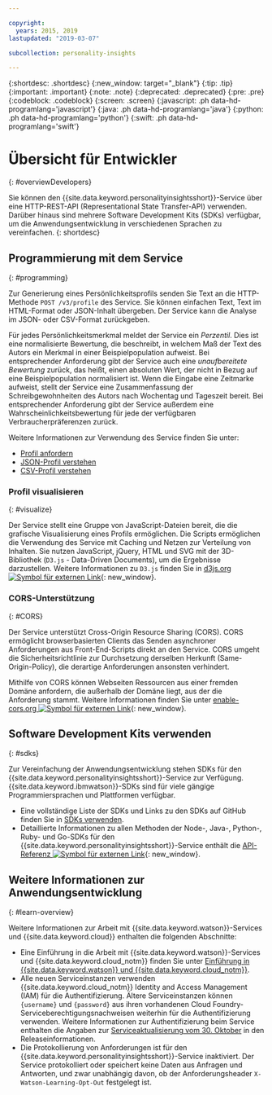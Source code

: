 ```yaml
---

copyright:
  years: 2015, 2019
lastupdated: "2019-03-07"

subcollection: personality-insights

---
```


{:shortdesc: .shortdesc}
{:new_window: target="_blank"}
{:tip: .tip}
{:important: .important}
{:note: .note}
{:deprecated: .deprecated}
{:pre: .pre}
{:codeblock: .codeblock}
{:screen: .screen}
{:javascript: .ph data-hd-programlang='javascript'}
{:java: .ph data-hd-programlang='java'}
{:python: .ph data-hd-programlang='python'}
{:swift: .ph data-hd-programlang='swift'}

# Übersicht für Entwickler
{: #overviewDevelopers}

Sie können den {{site.data.keyword.personalityinsightsshort}}-Service über eine HTTP-REST-API (Representational State Transfer-API) verwenden. Darüber hinaus sind mehrere Software Development Kits (SDKs) verfügbar, um die Anwendungsentwicklung in verschiedenen Sprachen zu vereinfachen.
{: shortdesc}

## Programmierung mit dem Service
{: #programming}

Zur Generierung eines Persönlichkeitsprofils senden Sie Text an die HTTP-Methode `POST /v3/profile` des Service. Sie können einfachen Text, Text im HTML-Format oder JSON-Inhalt übergeben. Der Service kann die Analyse im JSON- oder CSV-Format zurückgeben.

Für jedes Persönlichkeitsmerkmal meldet der Service ein *Perzentil*. Dies ist eine normalisierte Bewertung, die beschreibt, in welchem Maß der Text des Autors ein Merkmal in einer Beispielpopulation aufweist. Bei entsprechender Anforderung gibt der Service auch eine *unaufbereitete Bewertung* zurück, das heißt, einen absoluten Wert, der nicht in Bezug auf eine Beispielpopulation normalisiert ist. Wenn die Eingabe eine Zeitmarke aufweist, stellt der Service eine Zusammenfassung der Schreibgewohnheiten des Autors nach Wochentag und Tageszeit bereit. Bei entsprechender Anforderung gibt der Service außerdem eine Wahrscheinlichkeitsbewertung für jede der verfügbaren Verbraucherpräferenzen zurück.

Weitere Informationen zur Verwendung des Service finden Sie unter:

-   [Profil anfordern](/docs/services/personality-insights?topic=personality-insights-input)
-   [JSON-Profil verstehen](/docs/services/personality-insights?topic=personality-insights-output)
-   [CSV-Profil verstehen](/docs/services/personality-insights?topic=personality-insights-outputCSV)

### Profil visualisieren
{: #visualize}

Der Service stellt eine Gruppe von JavaScript-Dateien bereit, die die grafische Visualisierung eines Profils ermöglichen. Die Scripts ermöglichen die Verwendung des Service mit Caching und Netzen zur Verteilung von Inhalten. Sie nutzen JavaScript, jQuery, HTML und SVG mit der 3D-Bibliothek (`D3.js` - Data-Driven Documents), um die Ergebnisse darzustellen. Weitere Informationen zu `D3.js` finden Sie in [d3js.org ![Symbol für externen Link](../../icons/launch-glyph.svg "Symbol für externen Link")](https://d3js.org/){: new_window}.

### CORS-Unterstützung
{: #CORS}

Der Service unterstützt Cross-Origin Resource Sharing (CORS). CORS ermöglicht browserbasierten Clients das Senden asynchroner Anforderungen aus Front-End-Scripts direkt an den Service. CORS umgeht die Sicherheitsrichtlinie zur Durchsetzung derselben Herkunft (Same-Origin-Policy), die derartige Anforderungen ansonsten verhindert.

Mithilfe von CORS können Webseiten Ressourcen aus einer fremden Domäne anfordern, die außerhalb der Domäne liegt, aus der die Anforderung stammt. Weitere Informationen finden Sie unter [enable-cors.org ![Symbol für externen Link](../../icons/launch-glyph.svg "Symbol für externen Link")](https://enable-cors.org/){: new_window}.

## Software Development Kits verwenden
{: #sdks}

Zur Vereinfachung der Anwendungsentwicklung stehen SDKs für den {{site.data.keyword.personalityinsightsshort}}-Service zur Verfügung. {{site.data.keyword.ibmwatson}}-SDKs sind für viele gängige Programmiersprachen und Plattformen verfügbar.

-   Eine vollständige Liste der SDKs und Links zu den SDKs auf GitHub finden Sie in [SDKs verwenden](/docs/services/watson?topic=watson-using-sdks).
-   Detaillierte Informationen zu allen Methoden der Node-, Java-, Python-, Ruby- und Go-SDKs für den {{site.data.keyword.personalityinsightsshort}}-Service enthält die [API-Referenz ![Symbol für externen Link](../../icons/launch-glyph.svg "Symbol für externen Link")](https://{DomainName}/apidocs/personality-insights){: new_window}.

## Weitere Informationen zur Anwendungsentwicklung
{: #learn-overview}

Weitere Informationen zur Arbeit mit {{site.data.keyword.watson}}-Services und {{site.data.keyword.cloud}} enthalten die folgenden Abschnitte:

-   Eine Einführung in die Arbeit mit {{site.data.keyword.watson}}-Services und {{site.data.keyword.cloud_notm}} finden Sie unter [Einführung in {{site.data.keyword.watson}} und {{site.data.keyword.cloud_notm}}](/docs/services/watson?topic=watson-about).
-   Alle neuen Serviceinstanzen verwenden {{site.data.keyword.cloud_notm}} Identity and Access Management (IAM) für die Authentifizierung. Ältere Serviceinstanzen können `{username}` und `{password}` aus ihren vorhandenen Cloud Foundry-Serviceberechtigungsnachweisen weiterhin für die Authentifizierung verwenden. Weitere Informationen zur Authentifizierung beim Service enthalten die Angaben zur [Serviceaktualisierung vom 30. Oktober](/docs/services/personality-insights?topic=personality-insights-release-notes#October2018) in den Releaseinformationen.
-   Die Protokollierung von Anforderungen ist für den {{site.data.keyword.personalityinsightsshort}}-Service inaktiviert. Der Service protokolliert oder speichert keine Daten aus Anfragen und Antworten, und zwar unabhängig davon, ob der Anforderungsheader `X-Watson-Learning-Opt-Out` festgelegt ist.
